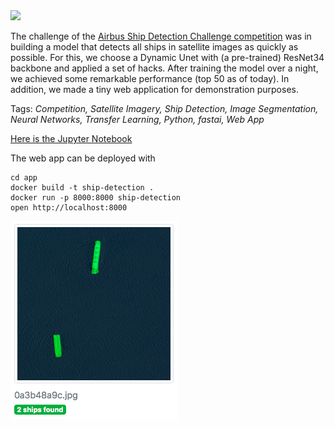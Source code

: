 <img width=100 src="https://upload.wikimedia.org/wikipedia/de/thumb/f/fe/Airbus_Logo.svg/2000px-Airbus_Logo.svg.png"/>

The challenge of the [Airbus Ship Detection Challenge competition](https://www.kaggle.com/c/airbus-ship-detection) was in building a model that detects all ships in satellite images as quickly as possible. For this, we choose a Dynamic Unet with (a pre-trained) ResNet34 backbone and applied a set of hacks. After training the model over a night, we achieved some remarkable performance (top 50 as of today). In addition, we made a tiny web application for demonstration purposes.

Tags: *Competition, Satellite Imagery, Ship Detection, Image Segmentation, Neural Networks, Transfer Learning, Python, fastai, Web App*

[Here is the Jupyter Notebook](https://nbviewer.jupyter.org/github/polakowo/mlprojects/blob/master/airbus-ship-segmentation/airbus-ship-segmentation.ipynb)

The web app can be deployed with
```
cd app
docker build -t ship-detection .
docker run -p 8000:8000 ship-detection
open http://localhost:8000
```

![Web app screenshot](app.png)

